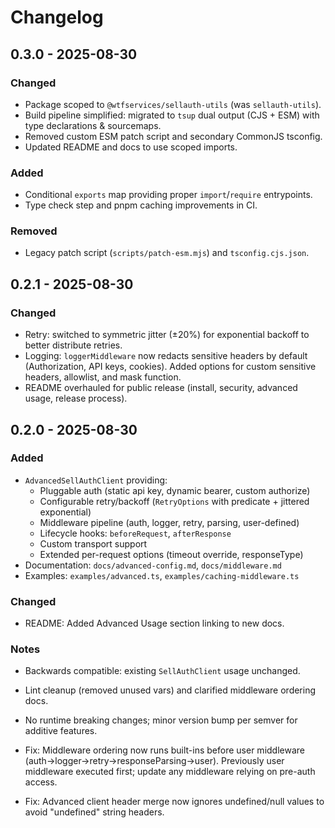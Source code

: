 # Changelog

## 0.3.0 - 2025-08-30

### Changed

- Package scoped to `@wtfservices/sellauth-utils` (was `sellauth-utils`).
- Build pipeline simplified: migrated to `tsup` dual output (CJS + ESM) with type declarations & sourcemaps.
- Removed custom ESM patch script and secondary CommonJS tsconfig.
- Updated README and docs to use scoped imports.

### Added

- Conditional `exports` map providing proper `import`/`require` entrypoints.
- Type check step and pnpm caching improvements in CI.

### Removed

- Legacy patch script (`scripts/patch-esm.mjs`) and `tsconfig.cjs.json`.

## 0.2.1 - 2025-08-30

### Changed

- Retry: switched to symmetric jitter (±20%) for exponential backoff to better distribute retries.
- Logging: `loggerMiddleware` now redacts sensitive headers by default (Authorization, API keys, cookies). Added options for custom sensitive headers, allowlist, and mask function.
- README overhauled for public release (install, security, advanced usage, release process).

## 0.2.0 - 2025-08-30

### Added

- `AdvancedSellAuthClient` providing:
  - Pluggable auth (static api key, dynamic bearer, custom authorize)
  - Configurable retry/backoff (`RetryOptions` with predicate + jittered exponential)
  - Middleware pipeline (auth, logger, retry, parsing, user-defined)
  - Lifecycle hooks: `beforeRequest`, `afterResponse`
  - Custom transport support
  - Extended per-request options (timeout override, responseType)
- Documentation: `docs/advanced-config.md`, `docs/middleware.md`
- Examples: `examples/advanced.ts`, `examples/caching-middleware.ts`

### Changed

- README: Added Advanced Usage section linking to new docs.

### Notes

- Backwards compatible: existing `SellAuthClient` usage unchanged.
- Lint cleanup (removed unused vars) and clarified middleware ordering docs.

- No runtime breaking changes; minor version bump per semver for additive features.

- Fix: Middleware ordering now runs built-ins before user middleware (auth→logger→retry→responseParsing→user). Previously user middleware executed first; update any middleware relying on pre-auth access.
- Fix: Advanced client header merge now ignores undefined/null values to avoid "undefined" string headers.
